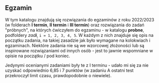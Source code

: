 ## Egzamin
W tym katalogu znajdują się rozwiązania do egzaminów z roku 2022/2023 (w folderach **I termin**, **II termin** i **III termin**) oraz rozwiązania do zadań "próbnych", na których ćwiczyłem do egzaminu - w katalogu **probne**, podfoldery *zad**i***, ```i = 1, 2, 3, 4, 5```. W każdym z nich znajduje się opis na początku zadania, na takiej zasadzie jak było wymagane na kolokwiach i egzaminach. Niektóre zadania nie są we wzorcowej złożoności lub są inspirowane rozwiązaniami od innych osób - jest to jawnie wspomniane w opisie na początku / pod koniec.

Jedynymi ocenianymi zadaniami były te z I terminu - udało mi się za nie uzyskać odpowiednio 6,85 i 7 punktów (w zadaniu A ostatni test przekroczył limit czasu, prawdopodobnie o niewiele).

